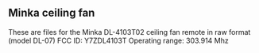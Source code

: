 ## Minka ceiling fan

These are files for the Minka DL-4103T02 ceiling fan remote in raw format (model DL-07)
FCC ID: Y7ZDL4103T
Operating range: 303.914 Mhz
